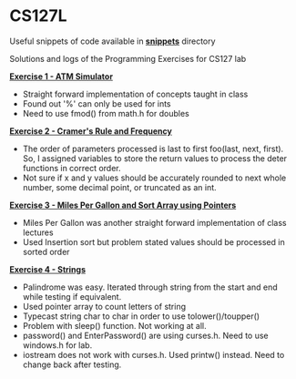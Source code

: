 CS127L
======

Useful snippets of code available in **[snippets](https://github.com/alexako/CS127L/tree/master/snippets)** directory

Solutions and logs of the Programming Exercises for CS127 lab

**[Exercise 1 - ATM Simulator](https://github.com/alexako/CS127L/blob/master/exer1/atm.cpp)**
 - Straight forward implementation of concepts taught in class
 - Found out '%' can only be used for ints
 - Need to use fmod() from math.h for doubles

**[Exercise 2 - Cramer's Rule and Frequency](https://github.com/alexako/CS127L/blob/master/exer2/Ex2.cpp)**
 - The order of parameters processed is last to first foo(last, next, first). So, I assigned variables to store the return values to process the deter functions in correct order.
 - Not sure if x and y values should be accurately rounded to next whole number, some decimal point, or truncated as an int.

**[Exercise 3 - Miles Per Gallon and Sort Array using Pointers](https://github.com/alexako/CS127L/blob/master/exer3/AREYES-EXER03.cpp)**
 - Miles Per Gallon was another straight forward implementation of class lectures
 - Used Insertion sort but problem stated values should be processed in sorted order
 
**[Exercise 4 - Strings](https://github.com/alexako/CS127L/blob/master/exer4/AREYES_EXER04.cpp)**
 - Palindrome was easy. Iterated through string from the start and end while testing if equivalent.
 - Used pointer array to count letters of string
 - Typecast string char to char in order to use tolower()/toupper()
 - Problem with sleep() function. Not working at all.
 - password() and EnterPassword() are using curses.h. Need to use windows.h for lab.
 - iostream does not work with curses.h. Used printw() instead. Need to change back after testing.
